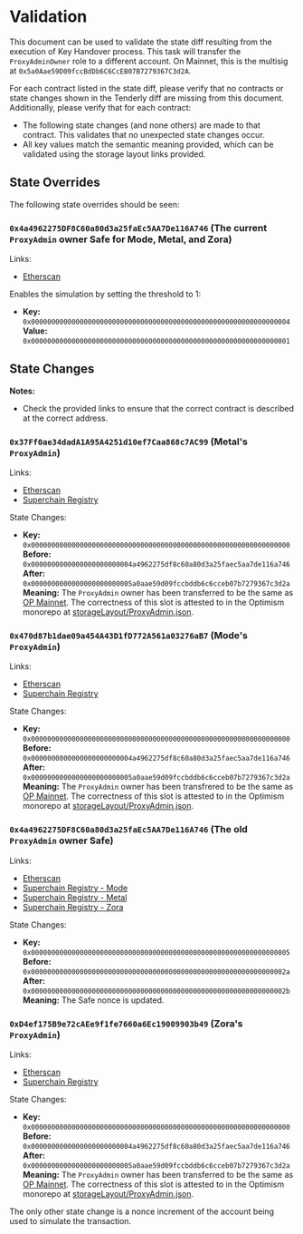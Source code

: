 # Validation

This document can be used to validate the state diff resulting from the execution of Key Handover process. This task will transfer the `ProxyAdminOwner` role to a different account. On Mainnet, this is the multisig at `0x5a0Aae59D09fccBdDb6C6CcEB07B7279367C3d2A`.

For each contract listed in the state diff, please verify that no contracts or state changes shown in the Tenderly diff are missing from this document. Additionally, please verify that for each contract:

- The following state changes (and none others) are made to that contract. This validates that no unexpected state changes occur.
- All key values match the semantic meaning provided, which can be validated using the storage layout links provided.

## State Overrides

The following state overrides should be seen:

### `0x4a4962275DF8C60a80d3a25faEc5AA7De116A746` (The current `ProxyAdmin` owner Safe for Mode, Metal, and Zora)

Links:
- [Etherscan](https://etherscan.io/address/0x4a4962275DF8C60a80d3a25faEc5AA7De116A746)

Enables the simulation by setting the threshold to 1:

- **Key:** `0x0000000000000000000000000000000000000000000000000000000000000004` <br/>
  **Value:** `0x0000000000000000000000000000000000000000000000000000000000000001`


## State Changes

**Notes:**
- Check the provided links to ensure that the correct contract is described at the correct address.

### `0x37Ff0ae34dadA1A95A4251d10ef7Caa868c7AC99` (Metal's `ProxyAdmin`)

Links:
- [Etherscan](https://etherscan.io/address/0x37Ff0ae34dadA1A95A4251d10ef7Caa868c7AC99)
- [Superchain Registry](https://github.com/ethereum-optimism/superchain-registry/blob/d2a098074a5dc6a88f1951d1335c69c5b86970e4/superchain/configs/mainnet/metal.toml#L48)

State Changes:
- **Key:** `0x0000000000000000000000000000000000000000000000000000000000000000` <br/>
  **Before:** `0x0000000000000000000000004a4962275df8c60a80d3a25faec5aa7de116a746` <br/>
  **After:** `0x0000000000000000000000005a0aae59d09fccbddb6c6cceb07b7279367c3d2a` <br/>
  **Meaning:** The `ProxyAdmin` owner has been transferred to be the same as [OP Mainnet](https://github.com/ethereum-optimism/superchain-registry/blob/d2a098074a5dc6a88f1951d1335c69c5b86970e4/superchain/configs/mainnet/op.toml#L33). The correctness of this slot is attested to in the Optimism monorepo at [storageLayout/ProxyAdmin.json](https://github.com/ethereum-optimism/optimism/blob/op-contracts/v1.0.0/packages/contracts-bedrock/.storage-layout#L213).

### `0x470d87b1dae09a454A43D1fD772A561a03276aB7` (Mode's `ProxyAdmin`)

Links:
- [Etherscan](https://etherscan.io/address/0x470d87b1dae09a454A43D1fD772A561a03276aB7)
- [Superchain Registry](https://github.com/ethereum-optimism/superchain-registry/blob/d2a098074a5dc6a88f1951d1335c69c5b86970e4/superchain/configs/mainnet/mode.toml#L48)

State Changes:
- **Key:** `0x0000000000000000000000000000000000000000000000000000000000000000` <br/>
  **Before:** `0x0000000000000000000000004a4962275df8c60a80d3a25faec5aa7de116a746` <br/>
  **After:** `0x0000000000000000000000005a0aae59d09fccbddb6c6cceb07b7279367c3d2a` <br/>
  **Meaning:** The `ProxyAdmin` owner has been transfrered to be the same as [OP Mainnet](https://github.com/ethereum-optimism/superchain-registry/blob/d2a098074a5dc6a88f1951d1335c69c5b86970e4/superchain/configs/mainnet/op.toml#L33). The correctness of this slot is attested to in the Optimism monorepo at [storageLayout/ProxyAdmin.json](https://github.com/ethereum-optimism/optimism/blob/op-contracts/v1.0.0/packages/contracts-bedrock/.storage-layout#L213).

### `0x4a4962275DF8C60a80d3a25faEc5AA7De116A746` (The old `ProxyAdmin` owner Safe)

Links:
- [Etherscan](https://etherscan.io/address/0x4a4962275DF8C60a80d3a25faEc5AA7De116A746)
- [Superchain Registry - Mode](https://github.com/ethereum-optimism/superchain-registry/blob/0fb0dcbefc50882f1bb02fafcb27f47b463875c9/superchain/configs/sepolia/mode.toml#L44)
- [Superchain Registry - Metal](https://github.com/ethereum-optimism/superchain-registry/blob/d2a098074a5dc6a88f1951d1335c69c5b86970e4/superchain/configs/mainnet/mode.toml#L34)
- [Superchain Registry - Zora](https://github.com/ethereum-optimism/superchain-registry/blob/d2a098074a5dc6a88f1951d1335c69c5b86970e4/superchain/configs/mainnet/zora.toml#L34)

State Changes:
- **Key:** `0x0000000000000000000000000000000000000000000000000000000000000005` <br/>
  **Before:** `0x000000000000000000000000000000000000000000000000000000000000002a`<br/>
  **After:** `0x000000000000000000000000000000000000000000000000000000000000002b` <br/>
  **Meaning:** The Safe nonce is updated.

### `0xD4ef175B9e72cAEe9f1fe7660a6Ec19009903b49` (Zora's `ProxyAdmin`)

Links:
- [Etherscan](https://etherscan.io/address/0xD4ef175B9e72cAEe9f1fe7660a6Ec19009903b49)
- [Superchain Registry](https://github.com/ethereum-optimism/superchain-registry/blob/d2a098074a5dc6a88f1951d1335c69c5b86970e4/superchain/configs/mainnet/zora.toml#L48)

State Changes:
- **Key:** `0x0000000000000000000000000000000000000000000000000000000000000000` <br/>
  **Before:** `0x0000000000000000000000004a4962275df8c60a80d3a25faec5aa7de116a746` <br/>
  **After:** `0x0000000000000000000000005a0aae59d09fccbddb6c6cceb07b7279367c3d2a` <br/>
  **Meaning:** The `ProxyAdmin` owner has been transferred to be the same as [OP Mainnet](https://github.com/ethereum-optimism/superchain-registry/blob/d2a098074a5dc6a88f1951d1335c69c5b86970e4/superchain/configs/mainnet/op.toml#L33). The correctness of this slot is attested to in the Optimism monorepo at [storageLayout/ProxyAdmin.json](https://github.com/ethereum-optimism/optimism/blob/op-contracts/v1.0.0/packages/contracts-bedrock/.storage-layout#L213).

The only other state change is a nonce increment of the account being used to simulate the transaction.